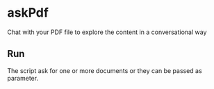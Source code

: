 # askPdf

Chat with your PDF file to explore the content in a conversational way


## Run

The script ask for one or more documents or they can be passed as parameter.
